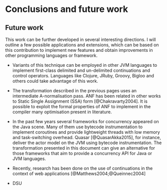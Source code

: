 # Conclusions and future work



## Future work

This work can be further developed in several interesting directions. I will outline a few possible applications and extensions, which can be based on this contribution to implement new features and obtain improvements in other programming languages or framework.

* Variants of this technique can be employed in other JVM languages to implement first-class delimited and un-delimited continuations and control operators. Languages like Clojure, JRuby, Groovy, Bigloo and others could take advantage of this work.

* The transformation described in the previous pages uses an intermediate A-normalisation pass. ANF has been related in other works to Static Single Assignment (SSA) form [@Chakravarty2004]. It is possible to exploit the formal properties of ANF to implement in the compiler many optimisation present in literature.

* In the past few years several frameworks for concurrency appeared on the Java scene. Many of them use bytecode instrumentation to implement coroutines and provide lightweight threads with low memory and task-switching overhead. Quasar [@QuasarAkka2015], for instance, deliver the actor model on the JVM  using bytecode instrumentation. The transformation presented in this document can give an alternative for those frameworks that aim to provide a concurrency API for Java or JVM languages.

* Recently, research has been done on the use of continuations in the context of web applications [@Matthews2004;@Queinnec2004]

* DSU
